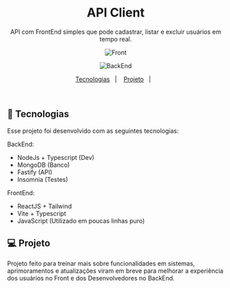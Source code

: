 <h1 align="center"> API Client </h1>

<p align="center">
API com FrontEnd simples que pode cadastrar, listar e excluir usuários em tempo real. 
</p>

<p align="center">
  <img alt="Front" src="https://postimg.cc/kBm14Hks">

  <br>

  <p align="center">
  <img alt="BackEnd" src="https://i.postimg.cc/FK84FrTV/Banner-Projeto-API-Insomnia.png">

   <br>

<p align="center">
  <a href="#-tecnologias">Tecnologias</a>&nbsp;&nbsp;&nbsp;|&nbsp;&nbsp;&nbsp;
  <a href="#-projeto">Projeto</a>&nbsp;&nbsp;&nbsp;|&nbsp;&nbsp;&nbsp;
</p>

<br>


## 🚀 Tecnologias

Esse projeto foi desenvolvido com as seguintes tecnologias:

BackEnd:

- NodeJs + Typescript (Dev)
- MongoDB (Banco)
- Fastify (API)
- Insomnia (Testes)

FrontEnd:

- ReactJS + Tailwind
- Vite + Typescript
- JavaScript (Utilizado em poucas linhas puro)

## 💻 Projeto

Projeto feito para treinar mais sobre funcionalidades em sistemas, aprimoramentos e atualizações viram em breve para melhorar a experiência dos usuários no Front e dos Desenvolvedores no BackEnd.


